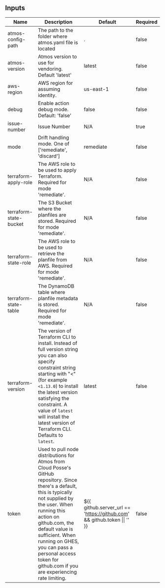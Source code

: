 <!-- markdownlint-disable -->

## Inputs

| Name | Description | Default | Required |
|------|-------------|---------|----------|
| atmos-config-path | The path to the folder where atmos.yaml file is located | . | false |
| atmos-version | Atmos version to use for vendoring. Default 'latest' | latest | false |
| aws-region | AWS region for assuming identity. | us-east-1 | false |
| debug | Enable action debug mode. Default: 'false' | false | false |
| issue-number | Issue Number | N/A | true |
| mode | Drift handling mode. One of ['remediate', 'discard'] | remediate | false |
| terraform-apply-role | The AWS role to be used to apply Terraform. Required for mode 'remediate'. | N/A | false |
| terraform-state-bucket | The S3 Bucket where the planfiles are stored. Required for mode 'remediate'. | N/A | false |
| terraform-state-role | The AWS role to be used to retrieve the planfile from AWS. Required for mode 'remediate'. | N/A | false |
| terraform-state-table | The DynamoDB table where planfile metadata is stored. Required for mode 'remediate'. | N/A | false |
| terraform-version | The version of Terraform CLI to install. Instead of full version string you can also specify constraint string starting with "<" (for example `<1.13.0`) to install the latest version satisfying the constraint. A value of `latest` will install the latest version of Terraform CLI. Defaults to `latest`. | latest | false |
| token | Used to pull node distributions for Atmos from Cloud Posse's GitHub repository. Since there's a default, this is typically not supplied by the user. When running this action on github.com, the default value is sufficient. When running on GHES, you can pass a personal access token for github.com if you are experiencing rate limiting. | ${{ github.server\_url == 'https://github.com' && github.token \|\| '' }} | false |


<!-- markdownlint-restore -->
